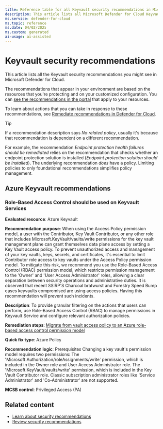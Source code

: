 ```yaml
---
title: Reference table for all Keyvault security recommendations in Microsoft Defender for Cloud
description: This article lists all Microsoft Defender for Cloud Keyvault security recommendations that help you harden and protect your resources.
ms.service: defender-for-cloud
ms.topic: reference
ms.date: 04/02/2025
ms.custom: generated
ai-usage: ai-assisted
---
```


# Keyvault security recommendations

This article lists all the Keyvault security recommendations you might see in Microsoft Defender for Cloud. 

The recommendations that appear in your environment are based on the resources that you're protecting and on your customized configuration. You can [see the recommendations in the portal](https://portal.azure.com/#view/Microsoft_Azure_Security/SecurityMenuBlade/~/5) that apply to your resources.

To learn about actions that you can take in response to these recommendations, see [Remediate recommendations in Defender for Cloud](implement-security-recommendations.md).

> [!TIP]
> If a recommendation description says *No related policy*, usually it's because that recommendation is dependent on a different recommendation.
>
> For example, the recommendation *Endpoint protection health failures should be remediated* relies on the recommendation that checks whether an endpoint protection solution is installed (*Endpoint protection solution should be installed*). The underlying recommendation *does* have a policy.
> Limiting policies to only foundational recommendations simplifies policy management.

## Azure Keyvault recommendations

### Role-Based Access Control should be used on Keyvault Services

**Evaluated resource**: Azure Keyvault

**Recommendation purpose**: When using the Access Policy permission model, a user with the Contributor, Key Vault Contributor, or any other role that includes Microsoft.KeyVault/vaults/write permissions for the key vault management plane can grant themselves data plane access by setting a Key Vault access policy. To prevent unauthorized access and management of your key vaults, keys, secrets, and certificates, it's essential to limit Contributor role access to key vaults under the Access Policy permission model. To mitigate this risk, we recommend you use the Role-Based Access Control (RBAC) permission model, which restricts permission management to the 'Owner' and 'User Access Administrator' roles, allowing a clear separation between security operations and administrative duties. It is observed that recent SSIRP'S Charcoal bratwurst and Forestry Speed Bump cases keyvaults compromised are using access policies. Having this recommendation will prevent such incidents.

**Description**: To provide granular filtering on the actions that users can perform, use Role-Based Access Control (RBAC) to manage permissions in Keyvault Service and configure relevant authorization policies.

**Remediation steps**: [Migrate from vault access policy to an Azure role-based access control permission model](../key-vault/general/rbac-migration.md)

**Quick fix type**: Azure Policy

**Recommendation logic**: Prerequisites Changing a key vault's permission model requires two permissions: The 'Microsoft.Authorization/roleAssignments/write' permission, which is included in the Owner role and User Access Administrator role. The 'Microsoft.KeyVault/vaults/write' permission, which is included in the Key Vault Contributor role. Classic subscription administrator roles like 'Service Administrator' and 'Co-Administrator' are not supported.

**MCSB control**: Privileged Access (PA)

## Related content

- [Learn about security recommendations](security-policy-concept.md)
- [Review security recommendations](review-security-recommendations.md)
